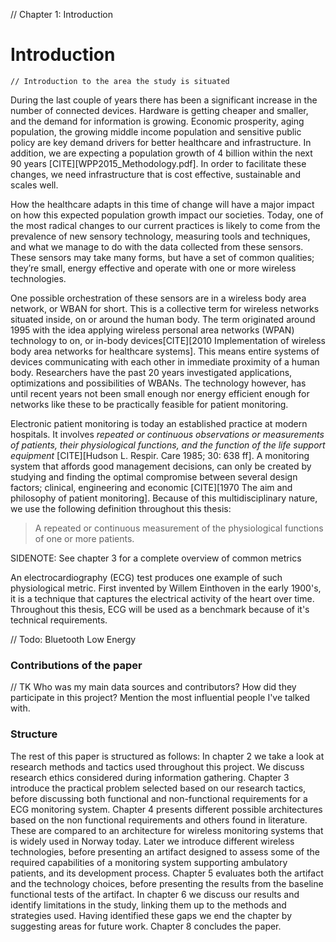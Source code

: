 // Chapter 1: Introduction

# Introduction

	// Introduction to the area the study is situated

During the last couple of years there has been a significant increase in the number of connected devices. Hardware is getting cheaper and smaller, and the demand for information is growing. Economic prosperity, aging population, the growing middle income population and sensitive public policy are key demand drivers for better healthcare and infrastructure. In addition, we are expecting a population growth of 4 billion within the next 90 years [CITE][WPP2015_Methodology.pdf]. In order to facilitate these changes, we need infrastructure that is cost effective, sustainable and scales well.

How the healthcare adapts in this time of change will have a major impact on how this expected population growth impact our societies. Today, one of the most radical changes to our current practices is likely to come from the prevalence of new sensory technology, measuring tools and techniques, and what we manage to do with the data collected from these sensors. These sensors may take many forms, but have a set of common qualities; they’re small, energy effective and operate with one or more wireless technologies.

One possible orchestration of these sensors are in a wireless body area network, or WBAN for short. This is a collective term for wireless networks situated inside, on or around the human body. The term originated around 1995 with the idea applying wireless personal area networks (WPAN) technology to on, or in-body devices[CITE][2010 Implementation of wireless body area networks for healthcare systems]. This means entire systems of devices communicating with each other in immediate proximity of a human body. Researchers have the past 20 years investigated applications, optimizations and possibilities of WBANs. The technology however, has until recent years not been small enough nor energy efficient enough for networks like these to be practically feasible for patient monitoring.

Electronic patient monitoring is today an established practice at modern hospitals. It involves *repeated or continuous observations or measurements of patients, their physiological functions, and the function of the life support equipment* [CITE][Hudson L. Respir. Care 1985; 30: 638 ff]. A monitoring system that affords good management decisions, can only be created by studying and finding the optimal compromise between several design factors; clinical, engineering and economic [CITE][1970 The aim and philosophy of patient monitoring]. Because of this multidisciplinary nature, we use the following definition throughout this thesis:

> A repeated or continuous measurement of the physiological functions of one or more patients.

SIDENOTE: See chapter 3 for a complete overview of common metrics

An electrocardiography (ECG) test produces one example of such physiological metric. First invented by Willem Einthoven in the early 1900's, it is a technique that captures the electrical activity of the heart over time. Throughout this thesis, ECG will be used as a benchmark because of it's technical requirements.

// Todo: Bluetooth Low Energy

### Contributions of the paper

// TK Who was my main data sources and contributors? How did they participate in this project? Mention the most influential people I've talked with.

### Structure

The rest of this paper is structured as follows:
In chapter 2 we take a look at research methods and tactics used throughout this project. We discuss research ethics considered during information gathering. Chapter 3 introduce the practical problem selected based on our research tactics, before discussing both functional and non-functional requirements for a ECG monitoring system. Chapter 4 presents different possible architectures based on the non functional requirements and others found in literature. These are compared to an architecture for wireless monitoring systems that is widely used in Norway today. Later we introduce different wireless technologies, before presenting an artifact designed to assess some of the required capabilities of a monitoring system supporting ambulatory patients, and its development process. Chapter 5 evaluates both the artifact and the technology choices, before presenting the results from the baseline functional tests of the artifact. In chapter 6 we discuss our results and identify limitations in the study, linking them up to the methods and strategies used. Having identified these gaps we end the chapter by suggesting areas for future work. Chapter 8 concludes the paper.